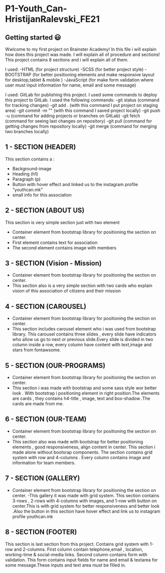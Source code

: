# P1-Youth_Can-HristijanRalevski_FE21

## Getting started :smiley:

Wwlcome to my first project on Brainster Academy!
In this file i will explain how does this project was made. I will explain all of procedure and sections!
This project contains 8 sections and i will explain all of them.

I used:
-HTML (for project structure)
-SCSS (for better project style)
-BOOTSTRAP (for better positioning elements and make responsive layout for desktop,tablet & mobile )
-JavaScript (for make form validation where user must input information for name, email and some message)

I used: 
GitLab for publishing this project. I used some commands to deploy this project to GitLab. I used the following commands:
-git status (command for tracking changes)
-git add . (with this command I put project on staging area)
-git commit -m "" (with this command I saved project locally)
-git push -u (command for adding projects or branches on GitLab)
-git fetch (command for seeing last changes on repository)
-git pull (command for getting changes from repository locally)
-git merge (command for merging two branches locally)




## 1 - SECTION (HEADER)

This section contains a :

- Background-image
- Heading (h1)
- Paragraph (p)
- Button with hover effect and linked us to the instagram profile "youthcan.mk"
- small info for this association

## 2 - SECTION (ABOUT US)

This section is very simple section just with two element

- Container element from bootstrap library for positioning the section on center.
- First element contains text for association
- The second element contains image with members


## 3 - SECTION (Vision - Mission)

- Container element from bootstrap library for positioning the section on center.
- This section also is a very simple section with two cards who explain vision of this association of citizens and their mission

## 4 - SECTION (CAROUSEL)

- Container element from bootstrap library for positioning the section on center.
- This section includes carousel element who i was used from bootstrap library. This carousel contains three slides , every slide have indicators who allow us go to next or previous slide.Every slide is divided in two column inside a row, every column have content with text,image and stars from fontawsome.

## 5 - SECTION (OUR-PROGRAMS)

- Container element from bootstrap library for positioning the section on center.
- This section i was made with bootstrap and some sass style wor better look . With bootstrap i positioning element in right position.The elements are cards , they contains h4-title , image, text and box-shadow .The cards are made from me.

## 6 - SECTION (OUR-TEAM)

- Container element from bootstrap library for positioning the section on center.
- This section also was made with bootstrap for better positioning elements , good responsiveness, align content in center. This section i made alone without bootsrap components. The section contains grid system with row and 4-columns . Every column contains image and information for team members.

## 7 - SECTION (GALLERY)

- Container element from bootstrap library for positioning the section on center.
-This gallery it was made with grid system. This section contains 3-rows , 2-rows with 4-columns with images, and 1-row with button on center.This is with grid system for better responsiveness and better look .Also the button in this section have hover effect and link us to instagram profile youthcan.mk

## 8 - SECTION (FOOTER)
This section is last section from this project. Contains grid system with 1-row and 2-columns. First column contain telephone,email , location, working-time & social-media links. 
Second column contains form with validation. This form contains input fields for name and email & textarea for some message.These inputs and text area must be filled in.